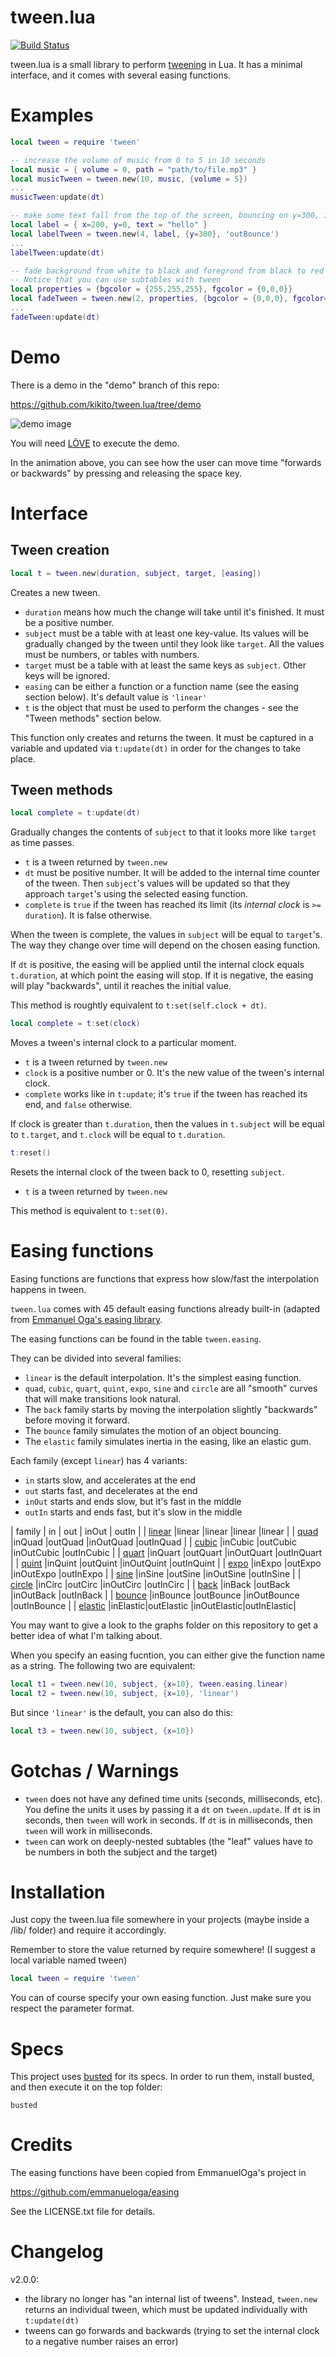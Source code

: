 # tween.lua

[![Build Status](https://travis-ci.org/kikito/tween.lua.svg?branch=master)](https://travis-ci.org/kikito/tween.lua)

tween.lua is a small library to perform [tweening](http://en.wikipedia.org/wiki/Tweening) in Lua. It has a minimal
interface, and it comes with several easing functions.

# Examples

```lua
local tween = require 'tween'

-- increase the volume of music from 0 to 5 in 10 seconds
local music = { volume = 0, path = "path/to/file.mp3" }
local musicTween = tween.new(10, music, {volume = 5})
...
musicTween:update(dt)

-- make some text fall from the top of the screen, bouncing on y=300, in 4 seconds
local label = { x=200, y=0, text = "hello" }
local labelTween = tween.new(4, label, {y=300}, 'outBounce')
...
labelTween:update(dt)

-- fade background from white to black and foregrond from black to red in 2 seconds
-- Notice that you can use subtables with tween
local properties = {bgcolor = {255,255,255}, fgcolor = {0,0,0}}
local fadeTween = tween.new(2, properties, {bgcolor = {0,0,0}, fgcolor={255,0,0}}, 'linear')
...
fadeTween:update(dt)
```

# Demo

There is a demo in the "demo" branch of this repo:

https://github.com/kikito/tween.lua/tree/demo

![demo image](https://kikito.github.io/tween.lua/img/tween-demo.gif)

You will need [LÖVE](http://love2d.org) to execute the demo.

In the animation above, you can see how the user can move time "forwards or backwards" by pressing and releasing the space key.

# Interface

## Tween creation

``` lua
local t = tween.new(duration, subject, target, [easing])
```

Creates a new tween.

* `duration` means how much the change will take until it's finished. It must be a positive number.
* `subject` must be a table with at least one key-value. Its values will be gradually changed by the tween until they look like `target`. All the values must be numbers, or tables with numbers.
* `target` must be a table with at least the same keys as `subject`. Other keys will be ignored.
* `easing` can be either a function or a function name (see the easing section below). It's default value is `'linear'`
* `t` is the object that must be used to perform the changes - see the "Tween methods" section below.

This function only creates and returns the tween. It must be captured in a variable and updated via `t:update(dt)` in order for the changes to take place.

## Tween methods

``` lua
local complete = t:update(dt)
```

Gradually changes the contents of `subject` to that it looks more like `target` as time passes.

* `t` is a tween returned by `tween.new`
* `dt` must be positive number. It will be added to the internal time counter of the tween. Then `subject`'s values will be updated so that they approach `target`'s using the selected easing function.
* `complete` is `true` if the tween has reached its limit (its *internal clock* is `>= duration`). It is false otherwise.

When the tween is complete, the values in `subject` will be equal to `target`'s. The way they change over time will depend on the chosen easing function.

If `dt` is positive, the easing will be applied until the internal clock equals `t.duration`, at which point the easing will stop. If it is negative,
the easing will play "backwards", until it reaches the initial value.

This method is roughtly equivalent to `t:set(self.clock + dt)`.

``` lua
local complete = t:set(clock)
```

Moves a tween's internal clock to a particular moment.

* `t` is a tween returned by `tween.new`
* `clock` is a positive number or 0. It's the new value of the tween's internal clock.
* `complete` works like in `t:update`; it's `true` if the tween has reached its end, and `false` otherwise.

If clock is greater than `t.duration`, then the values in `t.subject` will be equal to `t.target`, and `t.clock` will
be equal to `t.duration`.


``` lua
t:reset()
```

Resets the internal clock of the tween back to 0, resetting `subject`.

* `t` is a tween returned by `tween.new`

This method is equivalent to `t:set(0)`.

# Easing functions

Easing functions are functions that express how slow/fast the interpolation happens in tween.

`tween.lua` comes with 45 default easing functions already built-in (adapted from [Emmanuel Oga's easing library](https://github.com/EmmanuelOga/easing).

The easing functions can be found in the table `tween.easing`.

They can be divided into several families:

* `linear` is the default interpolation. It's the simplest easing function.
* `quad`, `cubic`, `quart`, `quint`, `expo`, `sine` and `circle` are all "smooth" curves that will make transitions look natural.
* The `back` family starts by moving the interpolation slightly "backwards" before moving it forward.
* The `bounce` family simulates the motion of an object bouncing.
* The `elastic` family simulates inertia in the easing, like an elastic gum.

Each family (except `linear`) has 4 variants:
* `in` starts slow, and accelerates at the end
* `out` starts fast, and decelerates at the end
* `inOut` starts and ends slow, but it's fast in the middle
* `outIn` starts and ends fast, but it's slow in the middle

| family | in    | out     | inOut    | outIn    |
| [linear](https://github.com/kikito/tween.lua/raw/master/graphs/linear.png)   |linear   |linear     |linear      |linear      |
| [quad](https://github.com/kikito/tween.lua/raw/master/graphs/quad.png)       |inQuad   |outQuad    |inOutQuad   |outInQuad   |
| [cubic](https://github.com/kikito/tween.lua/raw/master/graphs/cubic.png)     |inCubic  |outCubic   |inOutCubic  |outInCubic  |
| [quart](https://github.com/kikito/tween.lua/raw/master/graphs/quart.png)     |inQuart  |outQuart   |inOutQuart  |outInQuart  |
| [quint](https://github.com/kikito/tween.lua/raw/master/graphs/quint.png)     |inQuint  |outQuint   |inOutQuint  |outInQuint  |
| [expo](https://github.com/kikito/tween.lua/raw/master/graphs/expo.png)       |inExpo   |outExpo    |inOutExpo   |outInExpo   |
| [sine](https://github.com/kikito/tween.lua/raw/master/graphs/sine.png)       |inSine   |outSine    |inOutSine   |outInSine   |
| [circle](https://github.com/kikito/tween.lua/raw/master/graphs/circle.png)   |inCirc   |outCirc    |inOutCirc   |outInCirc   |
| [back](https://github.com/kikito/tween.lua/raw/master/graphs/back.png)       |inBack   |outBack    |inOutBack   |outInBack   |
| [bounce](https://github.com/kikito/tween.lua/raw/master/graphs/bounce.png)   |inBounce |outBounce  |inOutBounce |outInBounce |
| [elastic](https://github.com/kikito/tween.lua/raw/master/graphs/elastic.png) |inElastic|outElastic |inOutElastic|outInElastic|

You may want to give a look to the graphs folder on this repository to get a better idea of what I'm talking about.

When you specify an easing fucntion, you can either give the function name as a string. The following two are equivalent:

```lua
local t1 = tween.new(10, subject, {x=10}, tween.easing.linear)
local t2 = tween.new(10, subject, {x=10}, 'linear')
```

But since `'linear'` is the default, you can also do this:

```lua
local t3 = tween.new(10, subject, {x=10})
```

# Gotchas / Warnings

* `tween` does not have any defined time units (seconds, milliseconds, etc). You define the units it uses by passing it a `dt` on `tween.update`. If `dt` is in seconds, then `tween` will work in seconds. If `dt` is in milliseconds, then `tween` will work in milliseconds.
* `tween` can work on deeply-nested subtables (the "leaf" values have to be numbers in both the subject and the target)

# Installation

Just copy the tween.lua file somewhere in your projects (maybe inside a /lib/ folder) and require it accordingly.

Remember to store the value returned by require somewhere! (I suggest a local variable named tween)

``` lua
local tween = require 'tween'
```
You can of course specify your own easing function. Just make sure you respect the parameter format.

# Specs

This project uses [busted](http://olivinelabs.com/busted/) for its specs. In order to run them, install busted, and then execute it on the top folder:

```
busted
```

# Credits

The easing functions have been copied from EmmanuelOga's project in

https://github.com/emmanueloga/easing

See the LICENSE.txt file for details.

# Changelog

v2.0.0:

* the library no longer has "an internal list of tweens". Instead, `tween.new` returns an individual tween, which
  must be updated individually with `t:update(dt)`
* tweens can go forwards and backwards (trying to set the internal clock to a negative number raises an error)


